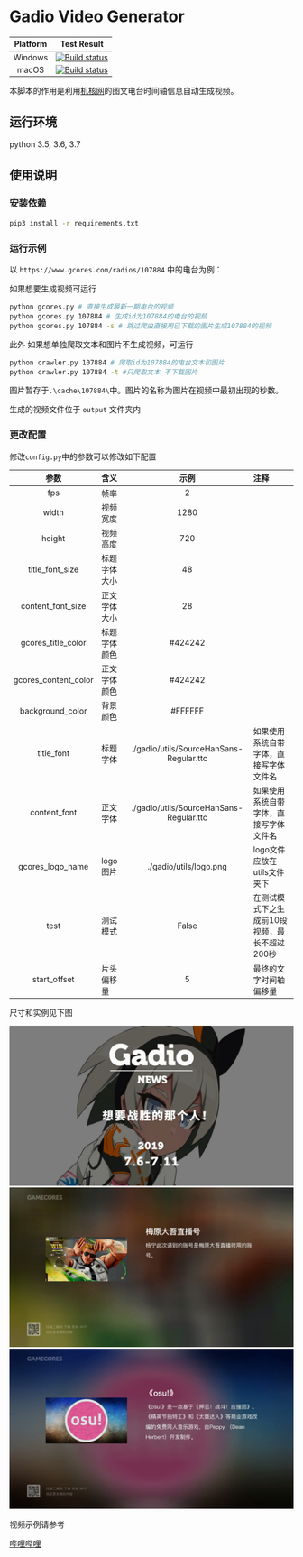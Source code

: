 # Gadio Video Generator

|Platform|Test Result|
|:---:|:---:|
|Windows|[![Build status](https://rabbitism.visualstudio.com/GadioVideo/_apis/build/status/GadioVideo-Python%20Windows%20Test)](https://rabbitism.visualstudio.com/GadioVideo/_build/latest?definitionId=2)|
|macOS|[![Build status](https://rabbitism.visualstudio.com/GadioVideo/_apis/build/status/GadioVideo-Python%20macOS)](https://rabbitism.visualstudio.com/GadioVideo/_build/latest?definitionId=1)|

本脚本的作用是利用[机核网](https://www.gcores.com)的图文电台时间轴信息自动生成视频。

## 运行环境

python 3.5, 3.6, 3.7

## 使用说明

### 安装依赖

```bash
pip3 install -r requirements.txt
```

### 运行示例

以 `https://www.gcores.com/radios/107884` 中的电台为例：

如果想要生成视频可运行

```bash
python gcores.py # 直接生成最新一期电台的视频
python gcores.py 107884 # 生成id为107884的电台的视频
python gcores.py 107884 -s # 跳过爬虫直接用已下载的图片生成107884的视频

```

此外
如果想单独爬取文本和图片不生成视频，可运行

```bash
python crawler.py 107884 # 爬取id为107884的电台文本和图片
python crawler.py 107884 -t #只爬取文本 不下载图片
```

图片暂存于`.\cache\107884\`中。图片的名称为图片在视频中最初出现的秒数。


生成的视频文件位于 `output` 文件夹内

### 更改配置

修改`config.py`中的参数可以修改如下配置

|参数|含义|示例|注释|
|:---:|:---|:---:|:---|
|fps|帧率|2|
|width|视频宽度|1280|
|height|视频高度|720|
|title_font_size|标题字体大小|48|
|content_font_size|正文字体大小|28|
|gcores_title_color|标题字体颜色|#424242|
|gcores_content_color|正文字体颜色|#424242|
|background_color|背景颜色|#FFFFFF|
|title_font|标题字体|./gadio/utils/SourceHanSans-Regular.ttc|如果使用系统自带字体，直接写字体文件名|
|content_font|正文字体|./gadio/utils/SourceHanSans-Regular.ttc|如果使用系统自带字体，直接写字体文件名|
|gcores_logo_name|logo图片|./gadio/utils/logo.png|logo文件应放在utils文件夹下|
|test|测试模式|False|在测试模式下之生成前10段视频，最长不超过200秒|
|start_offset|片头偏移量|5|最终的文字时间轴偏移量|

尺寸和实例见下图

![sample](doc/sample1.png)
![sample](doc/sample2.png)
![sample](doc/sample3.png)

视频示例请参考

[哔哩哔哩](https://www.bilibili.com/video/av59856563)
